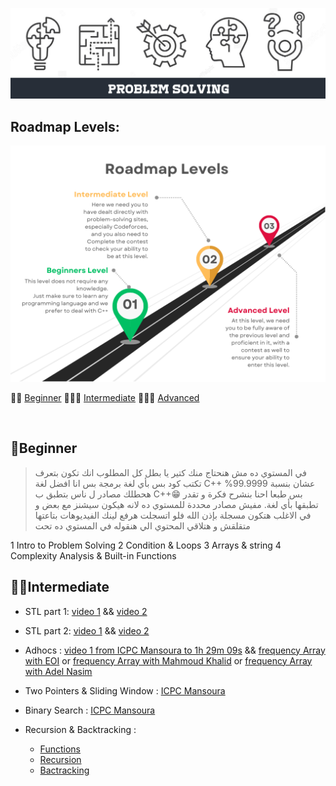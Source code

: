 <p align="center">
    <img width="1200" src="image/Logo.png" title="logo"><br />
</p>

## Roadmap Levels:
<p align="center">
    <img width="850" src="image/img1.png" title="img1"><br />
</p>

🔗👻 [Beginner](#beginner) 
🔗🐱‍🏍 [Intermediate](#intermediate) 
🔗🕵️‍♂️ [Advanced](#advanced)

<br>

## 👻Beginner

> في المستوي ده مش هنحتاج منك كتير يا بطل كل المطلوب انك تكون بتعرف تكتب كود بس بأي لغة برمجة بس انا افضل لغة C++ عشان بنسبة 99.9999% هحطلك مصادر ل ناس بتطبق ب C++😁 بس طبعا احنا بنشرح فكرة و تقدر تطبقها بأي لغة.
> مفيش مصادر محددة للمستوي ده لانه هيكون سيشنز مع بعض و في الاغلب هتكون مسجلة بإذن الله فلو اتسجلت هرفع لينك الفيديوهات بتاعتها متقلقش و هتلاقي  المحتوي الي هنقوله في المستوي ده تحت

1 Intro to Problem Solving
2 Condition & Loops 
3 Arrays & string 
4 Complexity Analysis & Built-in Functions 


## 🐱‍🏍Intermediate

- STL part 1: [video 1](http://youtube.com/watch?v=Uh2hnrjO26o) && [video 2](https://www.youtube.com/watch?v=JdP77eojCpU)

- STL part 2: [video 1](https://www.youtube.com/watch?v=u6WuKiOfLJo) && [video 2](https://www.youtube.com/watch?v=3sqOmhtH5SA&t=3s)
  
- Adhocs : [video 1 from ICPC Mansoura to 1h 29m 09s](https://youtu.be/i4A7HG4bGic?si=Kzu5xBzXqrnOESIP&t=780) && [frequency Array with EOI](https://www.youtube.com/watch?v=Y_LiOgx4KCM) or [frequency Array with Mahmoud Khalid](https://www.youtube.com/watch?v=xW_0Eay0XZE) or [frequency Array with Adel Nasim](https://youtu.be/73dAQba23-I?si=97WW-zIZt7V-1u9L)

- Two Pointers & Sliding Window : [ICPC Mansoura](https://youtu.be/i4A7HG4bGic?si=KAo1sco4VrTdtJ1t&t=5350)

- Binary Search : [ICPC Mansoura](https://youtu.be/v_i9VfvoQV4?si=NlG0gZU-J-G7WG_O)

- Recursion & Backtracking :
  - [Functions](https://www.youtube.com/watch?v=6m-RTOsvp7E&list=PLBkwGJXcrCATmqJ-xKYBtZIoMTVpHz6p7&pp=iAQB)
  - [Recursion](https://www.youtube.com/watch?v=t0cHKEof1S8&list=PLBkwGJXcrCATvPBkCUoJzURlO3MIeHZji&pp=iAQB)
  - [Bactracking](https://www.youtube.com/watch?v=lmhlsBwRKGo&list=PLBkwGJXcrCAS-s51m2n1ed_xbyqI_cEio&pp=iAQB)




